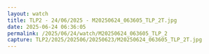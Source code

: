 ```yaml
---
layout: watch
title: TLP2 - 24/06/2025 - M20250624_063605_TLP_2T.jpg
date: 2025-06-24 06:36:05
permalink: /2025/06/24/watch/M20250624_063605_TLP_2
capture: TLP2/2025/202506/20250623/M20250624_063605_TLP_2T.jpg
---
```

